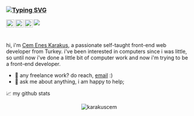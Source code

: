### [![Typing SVG](https://readme-typing-svg.herokuapp.com?font=Fira+Code&size=19&pause=500&color=F78F04&width=435&lines=Hello+I'm+Cem+%F0%9F%91%8B;I+am+currently+striving+to+be+a;self-taught+front-end+web+developer.;Feel+free+to+explore+my+Git-hub+page%F0%9F%A4%99)](https://git.io/typing-svg)
<a href="https://www.instagram.com/unwantedblack/">
  <img align="left" alt="Cem's Instagram" width="22px" src="https://raw.githubusercontent.com/hussainweb/hussainweb/main/icons/instagram.png" />
</a>
<a href="https://discordapp.com/users/343839421457498114">
  <img align="left" alt="Cem's Discord" width="22px" src="https://raw.githubusercontent.com/peterthehan/peterthehan/master/assets/discord.svg" />
</a>
<a href="https://www.linkedin.com/in/karakuscemenes/">
  <img align="left" alt="Cem's LinkedIN" width="22px" src="https://raw.githubusercontent.com/peterthehan/peterthehan/master/assets/linkedin.svg" />
</a>

![](https://visitor-badge.glitch.me/badge?page_id=karakuscem.karakuscem)

<br />

hi, i'm [Cem Enes Karakus](https://www.linkedin.com/in/karakuscemenes/), a passionate self-taught front-end web developer from Turkey. i've been interested in computers since i was little, so until now i've done a little bit of computer work and now i'm trying to be a front-end developer.
  
- 💼 any freelance work? do reach, [email](mailto:karakuscemenes@gmail.com) :)
- 💬 ask me about anything, i am happy to help;



📈 my github stats

<p align="center"> <img src="https://github-readme-stats.vercel.app/api?username=karakuscem&show_icons=true&theme=tokyonight" alt="karakuscem" />




